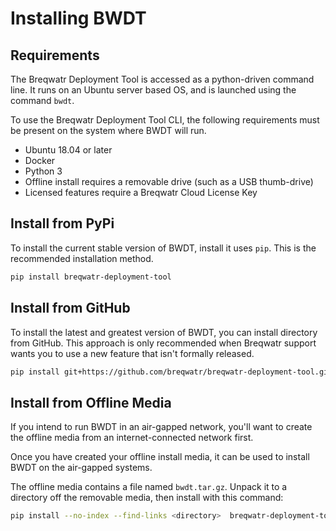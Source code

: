# Installing BWDT

## Requirements

The Breqwatr Deployment Tool is accessed as a python-driven command line. It
runs on an Ubuntu server based OS, and is launched using the command `bwdt`.

To use the Breqwatr Deployment Tool CLI, the following requirements must be
present on the system where BWDT will run.

- Ubuntu 18.04 or later
- Docker
- Python 3
- Offline install requires a removable drive (such as a USB thumb-drive)
- Licensed features require a Breqwatr Cloud License Key

## Install from PyPi

To install the current stable version of BWDT, install it uses `pip`. This is
the recommended installation method.

```bash
pip install breqwatr-deployment-tool
```


## Install from GitHub

To install the latest and greatest version of BWDT, you can install directory
from GitHub. This approach is only recommended when Breqwatr support wants you
to use a new feature that isn't formally released.

```bash
pip install git+https://github.com/breqwatr/breqwatr-deployment-tool.git
```


## Install from Offline Media

If you intend to run BWDT in an air-gapped network, you'll want to create
the offline media from an internet-connected network first.

Once you have created your offline install media, it can be used to install
BWDT on the air-gapped systems.

The offline media contains a file named `bwdt.tar.gz`. Unpack it to a
directory off the removable media, then install with this command:

```bash
pip install --no-index --find-links <directory>  breqwatr-deployment-tool
```
